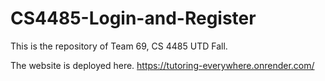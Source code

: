 # CS4485-Login-and-Register
This is the repository of Team 69, CS 4485 UTD Fall.

The website is deployed here.
https://tutoring-everywhere.onrender.com/
